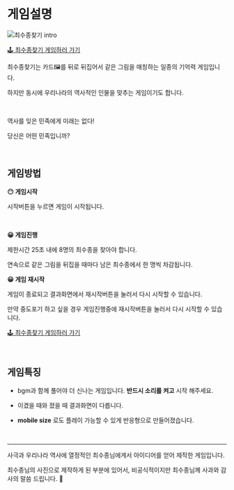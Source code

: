 # 게임설명

![최수종찾기 intro](https://user-images.githubusercontent.com/77730913/113555807-74fbee00-9636-11eb-903f-bd178810907d.gif)

[🕹 최수종찾기 게임하러 가기](https://main--happy-heisenberg-e6f5cf.netlify.app/)

최수종찾기는 카드🖼를 뒤로 뒤집어서 같은 그림을 매칭하는 일종의 기억력 게임입니다. 

하지만 동시에 우리나라의 역사적인 인물을 맞추는 게임이기도 합니다.

<br>


역사를 잊은 민족에게 미래는 없다! 

당신은 어떤 민족입니까?

<br>



## 게임방법

**😶 게임시작**

시작버튼을 누르면 게임이 시작됩니다. 

<br>


**😀 게임진행**

제한시간 25초 내에 8명의 최수종을 찾아야 합니다.

연속으로 같은 그림을 뒤집을 때마다 남은 최수종에서 한 명씩 차감됩니다.

**😀 게임 재시작**

게임이 종료되고 결과화면에서 재시작버튼을 눌러서 다시 시작할 수 있습니다. 

만약 중도포기 하고 싶을 경우 게임진행중에 재시작버튼을 눌러서 다시 시작할 수 있습니다.

[🕹 최수종찾기 게임하러 가기](https://main--happy-heisenberg-e6f5cf.netlify.app/)

<br>


## 게임특징

+ bgm과 함께 풀어야 더 신나는 게임입니다. **반드시 소리를 켜고** 시작 해주세요.

+ 이겼을 때와 졌을 때 결과화면이 다릅니다.

+ **mobile size** 로도 플레이 가능할 수 있게 반응형으로 만들어졌습니다.

<br>

---



사극과 우리나라 역사에 열정적인 최수종님에게서 아이디어를 얻어 제작한 게임입니다.

최수종님의 사진으로 제작하게 된 부분에 있어서, 비공식적이지만 최수종님께 사과와 감사의 말씀 드립니다. 🙏
